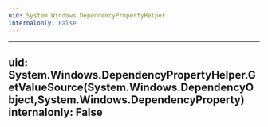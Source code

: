 ```yaml
---
uid: System.Windows.DependencyPropertyHelper
internalonly: False
---
```


---
uid: System.Windows.DependencyPropertyHelper.GetValueSource(System.Windows.DependencyObject,System.Windows.DependencyProperty)
internalonly: False
---
